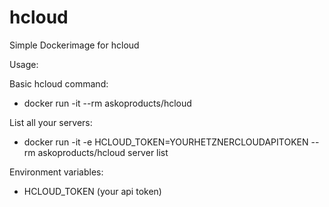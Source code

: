 # hcloud
Simple Dockerimage for hcloud

Usage:

Basic hcloud command:
 * docker run -it --rm askoproducts/hcloud


List all your servers:
 * docker run -it -e HCLOUD_TOKEN=YOURHETZNERCLOUDAPITOKEN --rm askoproducts/hcloud server list


Environment variables:
 * HCLOUD_TOKEN (your api token)
